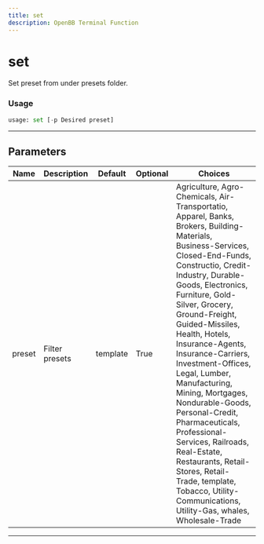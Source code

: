 ```yaml
---
title: set
description: OpenBB Terminal Function
---
```


# set

Set preset from under presets folder.

### Usage 
```python
usage: set [-p Desired preset]
```
---
## Parameters

| Name | Description | Default | Optional | Choices |
| ---- | ----------- | ------- | -------- | ------- |
| preset | Filter presets | template | True | Agriculture, Agro-Chemicals, Air-Transportatio, Apparel, Banks, Brokers, Building-Materials, Business-Services, Closed-End-Funds, Constructio, Credit-Industry, Durable-Goods, Electronics, Furniture, Gold-Silver, Grocery, Ground-Freight, Guided-Missiles, Health, Hotels, Insurance-Agents, Insurance-Carriers, Investment-Offices, Legal, Lumber, Manufacturing, Mining, Mortgages, Nondurable-Goods, Personal-Credit, Pharmaceuticals, Professional-Services, Railroads, Real-Estate, Restaurants, Retail-Stores, Retail-Trade, template, Tobacco, Utility-Communications, Utility-Gas, whales, Wholesale-Trade |
---
